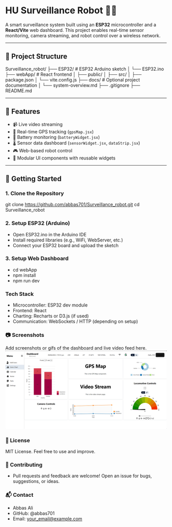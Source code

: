 # HU Surveillance Robot 🚓📡

A smart surveillance system built using an **ESP32** microcontroller and a **React/Vite** web dashboard. This project enables real-time sensor monitoring, camera streaming, and robot control over a wireless network.

---

## 📁 Project Structure

Surveillance_robot/
├── ESP32/         # ESP32 Arduino sketch
│   └── ESP32.ino
├── webApp/                 # React frontend
│   ├── public/
│   ├── src/
│   ├── package.json
│   └── vite.config.js
├── docs/                   # Optional project documentation
│   └── system-overview.md
├── .gitignore
├── README.md

---

## 🔧 Features

- 📹 Live video streaming
- 📍 Real-time GPS tracking (`gpsMap.jsx`)
- 🔋 Battery monitoring (`batteryWidget.jsx`)
- 🌡 Sensor data dashboard (`sensorWidget.jsx`, `dataStrip.jsx`)
- 🎮 Web-based robot control
- 🧠 Modular UI components with reusable widgets

---

## 🚀 Getting Started

### 1. Clone the Repository

git clone https://github.com/abbas701/Surveillance_robot.git
cd Surveillance_robot

### 2. Setup ESP32 (Arduino)
- Open ESP32.ino in the Arduino IDE
- Install required libraries (e.g., WiFi, WebServer, etc.)
- Connect your ESP32 board and upload the sketch

### 3. Setup Web Dashboard
- cd webApp
- npm install
- npm run dev

### Tech Stack
- Microcontroller: ESP32 dev module
- Frontend: React
- Charting: Recharts or D3.js (if used)
- Communication: WebSockets / HTTP (depending on setup)

### 📷 Screenshots
Add screenshots or gifs of the dashboard and live video feed here.
![alt text](image.png)

### 📜 License
MIT License. Feel free to use and improve.

### 🤝 Contributing
- Pull requests and feedback are welcome! Open an issue for bugs, suggestions, or ideas.

### 📬 Contact
- Abbas Ali
- GitHub: @abbas701
- Email: your_email@example.com


